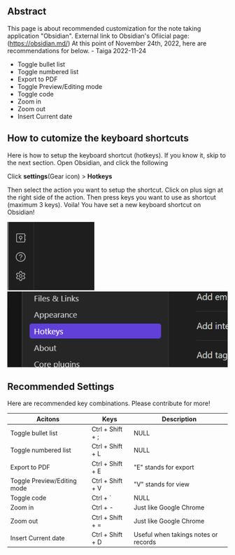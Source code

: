 ## Abstract
This page is about recommended customization for the note taking application "Obsidian".
External link to Obsidian's Ofiicial page: (https://obsidian.md/)
At this point of November 24th, 2022, here are recommendations for below. - Taiga 2022-11-24

- Toggle bullet list
- Toggle numbered list
- Export to PDF
- Toggle Preview/Editing mode
- Toggle code
- Zoom in
- Zoom out
- Insert Current date

## How to cutomize the keyboard shortcuts
Here is how to setup the keyboard shortcut (hotkeys). If you know it, skip to the next section.
Open Obsidian, and click the following

Click **settings**(Gear icon)  > **Hotkeys**

Then select the action you want to setup the shortcut.
Click on plus sign at the right side of the action.
Then press keys you want to use as shortcut (maximum 3 keys).
Voila! You have set a new keyboard shortcut on Obsidian!

![Obsidian settings interface](https://github.com/pf-tiger/TigerObsidianTips/blob/main/Screenshots/gearicon.png)
![Obsidian Hotkey interface](https://github.com/pf-tiger/TigerObsidianTips/blob/main/Screenshots/Obsidian_hotkeys.png)



## Recommended Settings
Here are recommended key combinations. Please contribute for more!

|Acitons|Keys|Description
|---|---|---|
|Toggle bullet list|Ctrl \+ Shift \+ ;|NULL |
|Toggle numbered list|Ctrl \+ Shift \+ L|NULL |
|Export to PDF|Ctrl \+ Shift \+ E| "E" stands for export |
|Toggle Preview/Editing mode|Ctrl \+ Shift \+ V|"V" stands for view |
|Toggle code|Ctrl + \`|NULL |
|Zoom in|Ctrl + -|Just like Google Chrome|
|Zoom out|Ctrl \+ Shift \+ =|Just like Google Chrome|
|Insert Current date|Ctrl \+ Shift \+ D|Useful when takings notes or records|

